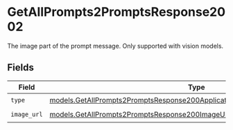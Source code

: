 # GetAllPrompts2PromptsResponse2002

The image part of the prompt message. Only supported with vision models.


## Fields

| Field                                                                                                                                                              | Type                                                                                                                                                               | Required                                                                                                                                                           | Description                                                                                                                                                        |
| ------------------------------------------------------------------------------------------------------------------------------------------------------------------ | ------------------------------------------------------------------------------------------------------------------------------------------------------------------ | ------------------------------------------------------------------------------------------------------------------------------------------------------------------ | ------------------------------------------------------------------------------------------------------------------------------------------------------------------ |
| `type`                                                                                                                                                             | [models.GetAllPrompts2PromptsResponse200ApplicationJSONResponseBodyItems2Type](../models/getallprompts2promptsresponse200applicationjsonresponsebodyitems2type.md) | :heavy_check_mark:                                                                                                                                                 | N/A                                                                                                                                                                |
| `image_url`                                                                                                                                                        | [models.GetAllPrompts2PromptsResponse200ImageURL](../models/getallprompts2promptsresponse200imageurl.md)                                                           | :heavy_check_mark:                                                                                                                                                 | N/A                                                                                                                                                                |